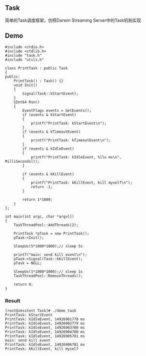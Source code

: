 ## Task

简单的Task调度框架，仿照Darwin Streaming Server中的Task机制实现


## Demo

    #include <stdio.h>
    #include <stdlib.h>
    #include "task.h"
    #include "utils.h"
    
    class PrintTask : public Task
    {
    public:
        PrintTask() : Task() {}
        void Init()
        {
            Signal(Task::kStartEvent);
        }
        SInt64 Run()
        {
            EventFlags events = GetEvents();
            if (events & kStartEvent)
            {
                printf("PrintTask: kStartEvent\n");
            }
            if (events & kTimeoutEvent)
            {
                printf("PrintTask: kTimeoutEvent\n");
            }
            if (events & kIdleEvent)
            {
                printf("PrintTask: kIdleEvent, %llu ms\n", MilliSeconds());
            }
    
            if (events & kKillEvent)
            {
                printf("PrintTask: kKillEvent, kill myself\n");
                return -1;
            }
    
            return 1*1000;
        }
    };
    
    int main(int argc, char *argv[])
    {
        TaskThreadPool::AddThreads(2);
    
        PrintTask *pTask = new PrintTask();
        pTask->Init();
    
        SleepUs(5*1000*1000);// sleep 5s
    
        printf("main: send kill event\n");
        pTask->Signal(Task::kKillEvent);
        pTask = NULL;
    
        SleepUs(1*1000*1000);// sleep 1s
        TaskThreadPool::RemoveThreads();
    
        return 0;
    }
    
    
### Result
    
    [root@zmsstest Task]# ./demo_task 
    PrintTask: kStartEvent
    PrintTask: kIdleEvent, 14926901778 ms
    PrintTask: kIdleEvent, 14926902779 ms
    PrintTask: kIdleEvent, 14926903780 ms
    PrintTask: kIdleEvent, 14926904780 ms
    PrintTask: kIdleEvent, 14926905781 ms
    main: send kill event
    PrintTask: kIdleEvent, 14926906781 ms
    PrintTask: kKillEvent, kill myself
